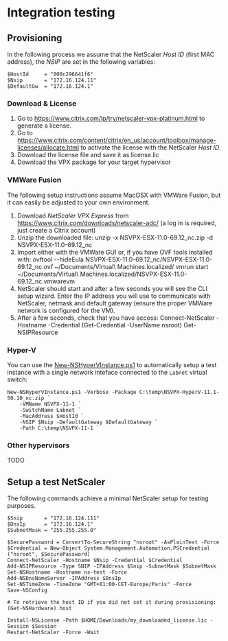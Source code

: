 # Integration testing

## Provisioning

In the following process we assume that the NetScaler _Host ID_ (first MAC address), the _NSIP_ are set in the following variables:

    $HostId     = "000c296641f6"
    $Nsip       = "172.16.124.11"
    $DefaultGw  = "172.16.124.1"

### Download & License

1. Go to https://www.citrix.com/lp/try/netscaler-vpx-platinum.html to generate a license.
1. Go to https://www.citrix.com/content/citrix/en_us/account/toolbox/manage-licenses/allocate.html to activate the license with the NetScaler _Host ID_.
1. Download the license file and save it as license.lic
1. Download the VPX package for your target hypervisor

### VMWare Fusion

The following setup instructions assume MacOSX with VMWare Fusion, but it can easily be
adjusted to your own environment.

1. Download _NetScaler VPX Express_ from https://www.citrix.com/downloads/netscaler-adc/ (a
log in is required, just create a Citrix account)
1. Unzip the downloaded file:
        unzip -x NSVPX-ESX-11.0-69.12_nc.zip -d NSVPX-ESX-11.0-69.12_nc
1. Import either with the VMWare GUI or, if you have OVF tools installed with:
        ovftool --hideEula NSVPX-ESX-11.0-69.12_nc/NSVPX-ESX-11.0-69.12_nc.ovf ~/Documents/Virtual\ Machines.localized/
        vmrun start ~/Documents/Virtual\ Machines.localized/NSVPX-ESX-11.0-69.12_nc.vmwarevm
1. NetScaler should start and after a few seconds you will see the CLI setup wizard.
Enter the IP address you will use to communicate with NetScaler, netmask and default
gateway (ensure the proper VMWare network is configured for the VM).
1. After a few seconds, check that you have access:
        Connect-NetScaler -Hostname <insert IP address here> -Credential (Get-Credential -UserName nsroot)
        Get-NSIPResource

### Hyper-V 

You can use the [New-NSHyperVInstance.ps1](https://github.com/dbroeglin/NetScaler/blob/exp/hyper-auto-provision/Contrib/New-NSHyperVInstance.ps1) to automatically setup a test instance with a single network inteface connected to the `Labnet` virtual switch:

    New-NSHyperVInstance.ps1 -Verbose -Package C:\temp\NSVPX-HyperV-11.1-50.10_nc.zip `
        -VMName NSVPX-11-1 `
        -SwitchName Labnet `
        -MacAddress $HostId `
        -NSIP $Nsip -DefaultGateway $DefaultGateway `
        -Path C:\temp\NSVPX-11-1 `

### Other hypervisors

TODO

## Setup a test NetScaler

The following commands achieve a minimal NetScaler setup for testing purposes.

    $Snip       = "172.16.124.111"
    $DnsIp      = "172.16.124.1"
    $SubnetMask = "255.255.255.0"

    $SecurePassword = ConvertTo-SecureString "nsroot" -AsPlainText -Force
    $Credential = New-Object System.Management.Automation.PSCredential ("nsroot", $SecurePassword)
    Connect-NetScaler -Hostname $Nsip -Credential $Credential
    Add-NSIPResource -Type SNIP -IPAddress $Snip -SubnetMask $SubnetMask
    Set-NSHostname -Hostname ns-test -Force
    Add-NSDnsNameServer -IPAddress $DnsIp
    Set-NSTimeZone -TimeZone "GMT+01:00-CET-Europe/Paris" -Force
    Save-NSConfig

    # To retrieve the host ID if you did not set it during provisioning:
    (Get-NSHardware).host

    Install-NSLicense -Path $HOME/Downloads/my_downloaded_license.lic -Session $Session
    Restart-NetScaler -Force -Wait


